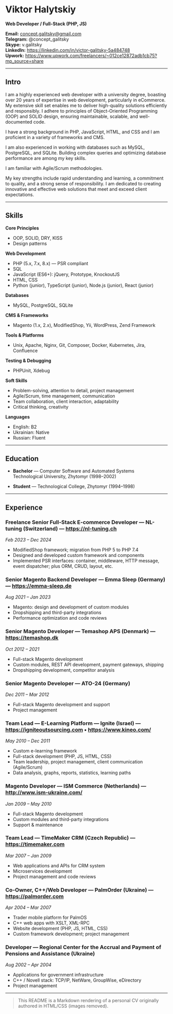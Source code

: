# Viktor Halytskiy

**Web Developer / Full-Stack (PHP, JS)**

**Email:** [concept.galitsky@gmail.com](mailto:concept.galitsky@gmail.com)  
**Telegram:** @concept_galitsky  
**Skype:** v.galitsky  
**LinkedIn:** https://linkedin.com/in/victor-galitsky-5a484748  
**Upwork:** https://www.upwork.com/freelancers/~012ce12872adb1cb75?mp_source=share

---

## Intro

I am a highly experienced web developer with a university degree, boasting over 20 years of expertise in web development, particularly in eCommerce.  
My extensive skill set enables me to deliver high-quality solutions efficiently and responsibly. I adhere to principles of Object-Oriented Programming (OOP) and SOLID design, ensuring maintainable, scalable, and well-documented code.

I have a strong background in PHP, JavaScript, HTML, and CSS and I am proficient in a variety of frameworks and CMS.

I am also experienced in working with databases such as MySQL, PostgreSQL, and SQLite. Building complex queries and optimizing database performance are among my key skills.

I am familiar with Agile/Scrum methodologies.

My key strengths include rapid understanding and learning, a commitment to quality, and a strong sense of responsibility. I am dedicated to creating innovative and effective web solutions that meet and exceed client expectations.

---

## Skills

**Core Principles**
- OOP, SOLID, DRY, KISS
- Design patterns

**Web Development**
- PHP (5.x, 7.x, 8.x) — PSR compliant
- SQL
- JavaScript (ES6+): jQuery, Prototype, KnockoutJS
- HTML, CSS
- Python (junior), TypeScript (junior), Node.js (junior), React (junior)

**Databases**
- MySQL, PostgreSQL, SQLite

**CMS & Frameworks**
- Magento (1.x, 2.x), ModifiedShop, Yii, WordPress, Zend Framework

**Tools & Platforms**
- Unix, Apache, Nginx, Git, Composer, Docker, Kubernetes, Jira, Confluence

**Testing & Debugging**
- PHPUnit, Xdebug

**Soft Skills**
- Problem-solving, attention to detail, project management
- Agile/Scrum, time management, communication
- Team collaboration, client interaction, adaptability
- Critical thinking, creativity

**Languages**
- English: B2
- Ukrainian: Native
- Russian: Fluent
---

## Education

- **Bachelor** — Computer Software and Automated Systems  
  Technological University, Zhytomyr (1998–2002)

- **Student** — Technological College, Zhytomyr (1994–1998)

---

## Experience

### Freelance Senior Full-Stack E-commerce Developer — NL-tuning (Switzerland) — https://nl-tuning.ch
*Feb 2023 – Dec 2024*  
- ModifiedShop framework; migration from PHP 5 to PHP 7.4  
- Designed and developed custom framework and components  
- Implemented PSR interfaces: container, middleware, HTTP message, event dispatcher; plus ORM, CRUD, layout, etc.

### Senior Magento Backend Developer — Emma Sleep (Germany) — https://emma-sleep.de
*Aug 2021 – Jan 2023*  
- Magento: design and development of custom modules  
- Dropshipping and third-party integrations  
- Performance optimization and code reviews

### Senior Magento Developer — Temashop APS (Denmark) — https://temashop.dk
*Oct 2012 – 2021*  
- Full-stack Magento development  
- Custom modules, REST API development, payment gateways, shipping  
- Dropshipping development, competitor analysis

### Senior Magento Developer — ATO-24 (Germany)
*Dec 2011 – Mar 2012*  
- Full-stack Magento development and support  
- Project management

### Team Lead — E-Learning Platform — Ignite (Israel) — https://igniteoutsourcing.com • https://www.kineo.com/
*May 2010 – Dec 2011*  
- Custom e-learning framework  
- Full-stack development (PHP, JS, HTML, CSS)  
- Team leadership, project management, client communication (Agile/Scrum)  
- Data analysis, graphs, reports, statistics, learning paths

### Magento Developer — ISM Commerce (Netherlands) — http://www.ism-ukraine.com/
*Jan 2009 – May 2010*  
- Full-stack Magento development  
- Custom modules and third-party integrations  
- Support & maintenance

### Team Lead — TimeMaker CRM (Czech Republic) — https://timemaker.com
*Mar 2007 – Jan 2009*  
- Web applications and APIs for CRM system  
- Microservices development  
- Project management and code reviews

### Co-Owner, C++/Web Developer — PalmOrder (Ukraine) — https://palmorder.com
*Apr 2004 – Mar 2007*  
- Trader mobile platform for PalmOS  
- C++ web apps with XSLT, XML-RPC  
- Website development (PHP, JS, HTML, CSS)  
- Custom framework development; project management

### Developer — Regional Center for the Accrual and Payment of Pensions and Assistance (Ukraine)
*Aug 2002 – Apr 2004*  
- Applications for government infrastructure  
- C++ / Novell stack: TCP/IP, NetWare, GroupWise, eDirectory  
- Project management

---

> This README is a Markdown rendering of a personal CV originally authored in HTML/CSS (images removed).
